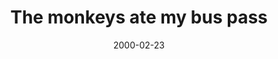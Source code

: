 ---
layout: base.njk
title : 'The monkeys ate my bus pass' 
view_title : 'The monkeys ate my bus pass' 
year : '2000' 
date : '2000-02-23' 
img_file : '/drawing/thematemy.png' 
html_file : 'thematemy' 
next_html : 'talkingissex.html' 
year_order : '207' 
permalink : "title/{{html_file}}.html"
---